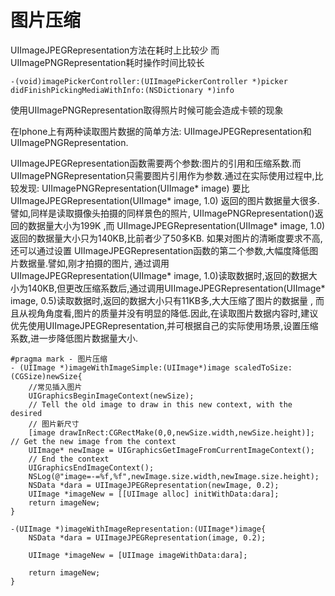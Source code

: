 # 图片压缩

UIImageJPEGRepresentation方法在耗时上比较少 而UIImagePNGRepresentation耗时操作时间比较长
```
-(void)imagePickerController:(UIImagePickerController *)picker didFinishPickingMediaWithInfo:(NSDictionary *)info
```
使用UIImagePNGRepresentation取得照片时候可能会造成卡顿的现象

在Iphone上有两种读取图片数据的简单方法: UIImageJPEGRepresentation和UIImagePNGRepresentation. 

UIImageJPEGRepresentation函数需要两个参数:图片的引用和压缩系数.而UIImagePNGRepresentation只需要图片引用作为参数.通过在实际使用过程中,比较发现: UIImagePNGRepresentation(UIImage* image) 要比UIImageJPEGRepresentation(UIImage* image, 1.0) 返回的图片数据量大很多.譬如,同样是读取摄像头拍摄的同样景色的照片, UIImagePNGRepresentation()返回的数据量大小为199K ,而 UIImageJPEGRepresentation(UIImage* image, 1.0)返回的数据量大小只为140KB,比前者少了50多KB.
如果对图片的清晰度要求不高,还可以通过设置 UIImageJPEGRepresentation函数的第二个参数,大幅度降低图片数据量.譬如,刚才拍摄的图片, 通过调用UIImageJPEGRepresentation(UIImage* image, 1.0)读取数据时,返回的数据大小为140KB,但更改压缩系数后,通过调用UIImageJPEGRepresentation(UIImage* image, 0.5)读取数据时,返回的数据大小只有11KB多,大大压缩了图片的数据量 ,
而且从视角角度看,图片的质量并没有明显的降低.因此,在读取图片数据内容时,建议优先使用UIImageJPEGRepresentation,并可根据自己的实际使用场景,设置压缩系数,进一步降低图片数据量大小.
```
#pragma mark - 图片压缩
- (UIImage *)imageWithImageSimple:(UIImage*)image scaledToSize:(CGSize)newSize{
    //常见插入图片
    UIGraphicsBeginImageContext(newSize);
    // Tell the old image to draw in this new context, with the desired
    // 图片新尺寸
    [image drawInRect:CGRectMake(0,0,newSize.width,newSize.height)];   
// Get the new image from the context   
    UIImage* newImage = UIGraphicsGetImageFromCurrentImageContext();   
    // End the context   
    UIGraphicsEndImageContext(); 
    NSLog(@"image=-=%f,%f",newImage.size.width,newImage.size.height);
    NSData *dara = UIImageJPEGRepresentation(newImage, 0.2);
    UIImage *imageNew = [[UIImage alloc] initWithData:dara];
    return imageNew;   
}

-(UIImage *)imageWithImageRepresentation:(UIImage*)image{
    NSData *dara = UIImageJPEGRepresentation(image, 0.2);
   
    UIImage *imageNew = [UIImage imageWithData:dara];
   
    return imageNew;
}
```